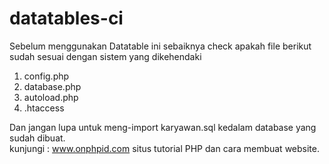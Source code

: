 # datatables-ci

Sebelum menggunakan Datatable ini sebaiknya check apakah file berikut sudah sesuai dengan sistem yang dikehendaki
<ol>
<li>config.php</li>
<li>database.php</li>
<li>autoload.php</li>
<li>.htaccess</li>
</ol>

Dan jangan lupa untuk meng-import karyawan.sql kedalam database yang sudah dibuat.<br>
kunjungi : <a href="https://www.onphpid.com" title="tutorial php">www.onphpid.com</a> situs tutorial PHP dan cara membuat website.
